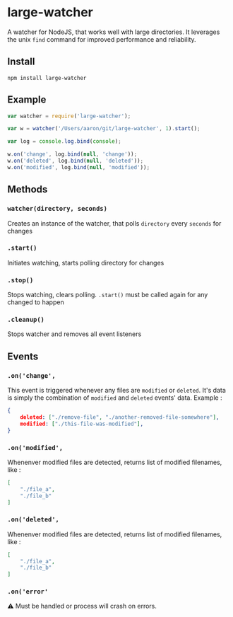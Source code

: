large-watcher
=============

A watcher for NodeJS, that works well with large directories. It leverages the unix `find` command for improved performance and reliability.


## Install

```
npm install large-watcher
```


## Example

```js
var watcher = require('large-watcher');

var w = watcher('/Users/aaron/git/large-watcher', 1).start();

var log = console.log.bind(console);

w.on('change', log.bind(null, 'change'));
w.on('deleted', log.bind(null, 'deleted'));
w.on('modified', log.bind(null, 'modified'));
```


## Methods

### `watcher(directory, seconds)`
Creates an instance of the watcher, that polls `directory` every `seconds` for changes

### `.start()`
Initiates watching, starts polling directory for changes

### `.stop()`
Stops watching, clears polling. `.start()` must be called again for any changed to happen

### `.cleanup()`
Stops watcher and removes all event listeners


## Events

### `.on('change', `
This event is triggered whenever any files are `modified` or `deleted`. It's data is simply the combination of `modified` and `deleted` events' data. Example :

```json
{
    deleted: ["./remove-file", "./another-removed-file-somewhere"],
    modified: ["./this-file-was-modified"],
}
```

### `.on('modified', `
Whenenver modified files are detected, returns list of modified filenames, like :

```json
[
    "./file_a",
    "./file_b"
]
```

### `.on('deleted', `
Whenenver modified files are detected, returns list of modified filenames, like :

```json
[
    "./file_a",
    "./file_b"
]
```

### `.on('error'`
:warning: Must be handled or process will crash on errors.
